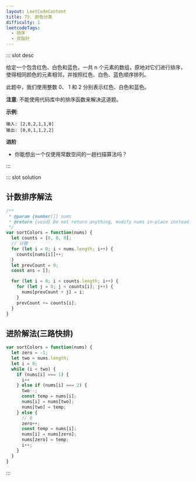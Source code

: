 ```yaml
---
layout: LeetCodeContent
title: 75. 颜色分类
difficulty: 1
leetcodeTags:
  - 排序
  - 双指针
---
```



::: slot desc

给定一个包含红色、白色和蓝色，一共 n 个元素的数组，原地对它们进行排序，使得相同颜色的元素相邻，并按照红色、白色、蓝色顺序排列。

此题中，我们使用整数 0、 1 和 2 分别表示红色、白色和蓝色。

**注意**:
不能使用代码库中的排序函数来解决这道题。

**示例**:

```
输入: [2,0,2,1,1,0]
输出: [0,0,1,1,2,2]
```

**进阶**
- 你能想出一个仅使用常数空间的一趟扫描算法吗？

:::


::: slot solution

## 计数排序解法

```javascript
/**
 * @param {number[]} nums
 * @return {void} Do not return anything, modify nums in-place instead.
 */
var sortColors = function(nums) {
  let counts = [0, 0, 0];
  // 计数
  for (let i = 0; i < nums.length; i++) {
    counts[nums[i]]++;
  }
  let prevCount = 0;
  const ans = [];

  for (let i = 0; i < counts.length; i++) {
    for (let j = 0; j < counts[i]; j++) {
      nums[prevCount + j] = i;
    }
    prevCount += counts[i];
  }
}
```

## 进阶解法(三路快排)

```javascript
var sortColors = function(nums) {
  let zero = -1;
  let two = nums.length;
  let i = 0;
  while (i < two) {
    if (nums[i] === 1) {
      i++
    } else if (nums[i] === 2) {
      two--;
      const temp = nums[i];
      nums[i] = nums[two];
      nums[two] = temp;
    } else {
      // 0
      zero++;
      const temp = nums[i];
      nums[i] = nums[zero];
      nums[zero] = temp;
      i++;
    }
  }
}
```

:::
